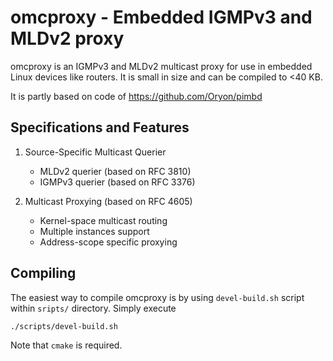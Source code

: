 # omcproxy - Embedded IGMPv3 and MLDv2 proxy

omcproxy is an IGMPv3 and MLDv2 multicast proxy for use in embedded Linux
devices like routers. It is small in size and can be compiled to <40 KB.

It is partly based on code of https://github.com/Oryon/pimbd

## Specifications and Features

1. Source-Specific Multicast Querier
	- MLDv2 querier (based on RFC 3810)
	- IGMPv3 querier (based on RFC 3376)

2. Multicast Proxying (based on RFC 4605)
	- Kernel-space multicast routing
	- Multiple instances support
	- Address-scope specific proxying

## Compiling

The easiest way to compile omcproxy is by using `devel-build.sh` script within `sripts/` directory. Simply execute

```bash
./scripts/devel-build.sh
```

Note that `cmake` is required.

